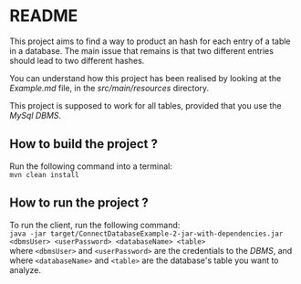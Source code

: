 # README

This project aims to find a way to product an hash for each entry of a table in a database.
The main issue that remains is that two different entries should lead to two different hashes.

You can understand how this project has been realised by looking at the *Example.md* file,
in the *src/main/resources* directory.

This project is supposed to work for all tables, provided that you use the *MySql* *DBMS*. 


## How to build the project ?
Run the following command into a terminal:
    <br/>`mvn clean install`<br/>

## How to run the project ?
To run the client, run the following command:
    <br/>`java -jar target/ConnectDatabaseExample-2-jar-with-dependencies.jar <dbmsUser> <userPassword> <databaseName> <table>`<br/>
where `<dbmsUser>` and `<userPassword>` are the credentials to the *DBMS*, and where `<databaseName>` and `<table>` are 
the database's table you want to analyze.